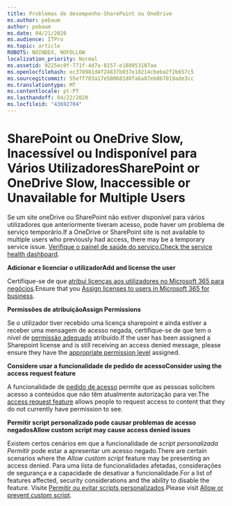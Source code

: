 ```yaml
---
title: Problemas de desempenho-SharePoint ou OneDrive
ms.author: pebaum
author: pebaum
ms.date: 04/21/2020
ms.audience: ITPro
ms.topic: article
ROBOTS: NOINDEX, NOFOLLOW
localization_priority: Normal
ms.assetid: 9225ec0f-771f-4d7a-8157-e188953107aa
ms.openlocfilehash: ec378981d4f24837b037e18214cbeba2f2b657c5
ms.sourcegitcommit: 55eff703a17e500681d8fa6a87eb067019ade3cc
ms.translationtype: MT
ms.contentlocale: pt-PT
ms.lasthandoff: 04/22/2020
ms.locfileid: "43692704"
---
```

# <a name="sharepoint-or-onedrive-slow-inaccessible-or-unavailable-for-multiple-users"></a><span data-ttu-id="2ca9f-102">SharePoint ou OneDrive Slow, Inacessível ou Indisponível para Vários Utilizadores</span><span class="sxs-lookup"><span data-stu-id="2ca9f-102">SharePoint or OneDrive Slow, Inaccessible or Unavailable for Multiple Users</span></span>

<span data-ttu-id="2ca9f-103">Se um site oneDrive ou SharePoint não estiver disponível para vários utilizadores que anteriormente tiveram acesso, pode haver um problema de serviço temporário.</span><span class="sxs-lookup"><span data-stu-id="2ca9f-103">If a OneDrive or SharePoint site is not available to multiple users who previously had access, there may be a temporary service issue.</span></span> <span data-ttu-id="2ca9f-104">[Verifique o painel de saúde do serviço.](https://portal.office.com/adminportal/home#/servicehealth)</span><span class="sxs-lookup"><span data-stu-id="2ca9f-104">[Check the service health dashboard](https://portal.office.com/adminportal/home#/servicehealth).</span></span>

<span data-ttu-id="2ca9f-105">**Adicionar e licenciar o utilizador**</span><span class="sxs-lookup"><span data-stu-id="2ca9f-105">**Add and license the user**</span></span>

<span data-ttu-id="2ca9f-106">Certifique-se de que [atribui licenças aos utilizadores no Microsoft 365 para negócios](https://docs.microsoft.com/office365/admin/subscriptions-and-billing/assign-licenses-to-users?view=o365-worldwide&amp;tabs=One).</span><span class="sxs-lookup"><span data-stu-id="2ca9f-106">Ensure that you [Assign licenses to users in Microsoft 365 for business](https://docs.microsoft.com/office365/admin/subscriptions-and-billing/assign-licenses-to-users?view=o365-worldwide&amp;tabs=One).</span></span>


<span data-ttu-id="2ca9f-107">**Permissões de atribuição**</span><span class="sxs-lookup"><span data-stu-id="2ca9f-107">**Assign Permissions**</span></span>

<span data-ttu-id="2ca9f-108">Se o utilizador tiver recebido uma licença sharepoint e ainda estiver a receber uma mensagem de acesso negada, certifique-se de que tem o nível de [permissão adequado](https://docs.microsoft.com/sharepoint/understanding-permission-levels) atribuído.</span><span class="sxs-lookup"><span data-stu-id="2ca9f-108">If the user has been assigned a Sharepoint license and is still receiving an access denied message, please ensure they have the [appropriate permission level](https://docs.microsoft.com/sharepoint/understanding-permission-levels) assigned.</span></span>

<span data-ttu-id="2ca9f-109">**Considere usar a funcionalidade de pedido de acesso**</span><span class="sxs-lookup"><span data-stu-id="2ca9f-109">**Consider using the access request feature**</span></span>

<span data-ttu-id="2ca9f-110">A funcionalidade de [pedido de acesso](https://support.office.com/article/Set-up-and-manage-access-requests-94B26E0B-2822-49D4-929A-8455698654B3) permite que as pessoas solicitem acesso a conteúdos que não têm atualmente autorização para ver.</span><span class="sxs-lookup"><span data-stu-id="2ca9f-110">The [access request feature](https://support.office.com/article/Set-up-and-manage-access-requests-94B26E0B-2822-49D4-929A-8455698654B3) allows people to request access to content that they do not currently have permission to see.</span></span>

<span data-ttu-id="2ca9f-111">**Permitir script personalizado pode causar problemas de acesso negados**</span><span class="sxs-lookup"><span data-stu-id="2ca9f-111">**Allow custom script may cause access denied issues**</span></span>

<span data-ttu-id="2ca9f-112">Existem certos cenários em que a funcionalidade de *script personalizada Permitir* pode estar a apresentar um acesso negado.</span><span class="sxs-lookup"><span data-stu-id="2ca9f-112">There are certain scenarios where the *Allow custom script* feature may be presenting an access denied.</span></span> <span data-ttu-id="2ca9f-113">Para uma lista de funcionalidades afetadas, considerações de segurança e a capacidade de desativar a funcionalidade.</span><span class="sxs-lookup"><span data-stu-id="2ca9f-113">For a list of features affected, security considerations and the ability to disable the feature.</span></span> <span data-ttu-id="2ca9f-114">Visite [Permitir ou evitar scripts personalizados](https://docs.microsoft.com/sharepoint/allow-or-prevent-custom-script).</span><span class="sxs-lookup"><span data-stu-id="2ca9f-114">Please visit [Allow or prevent custom script](https://docs.microsoft.com/sharepoint/allow-or-prevent-custom-script).</span></span>

